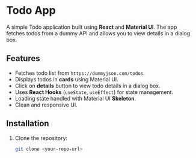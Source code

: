 # Todo App

A simple Todo application built using **React** and **Material UI**. The app fetches todos from a dummy API and allows you to view details in a dialog box.

## Features

- Fetches todo list from `https://dummyjson.com/todos`.
- Displays todos in **cards** using Material UI.
- Click on **details** button to view todo details in a dialog box.
- Uses **React Hooks** (`useState`, `useEffect`) for state management.
- Loading state handled with Material UI **Skeleton**.
- Clean and responsive UI.

## Installation

1. Clone the repository:
   ```bash
   git clone <your-repo-url>
